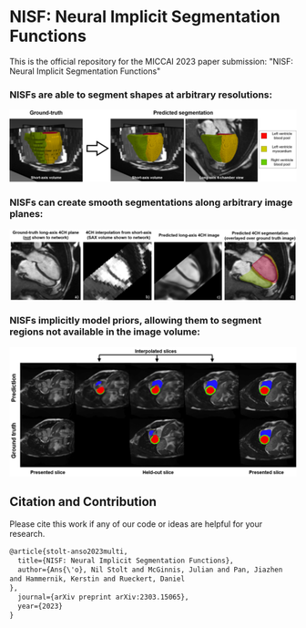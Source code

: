 # NISF: Neural Implicit Segmentation Functions

This is the official repository for the MICCAI 2023 paper submission: "NISF: Neural Implicit Segmentation Functions"

### NISFs are able to segment shapes at arbitrary resolutions:

![Alt text](images/Interpolation_diagram.png?raw=true "Arbitrary segmentation resolution")

### NISFs can create smooth segmentations along arbitrary image planes:

![Alt text](images/4CH_segmentation.png?raw=true "Arbitrary plane segmentation")

### NISFs implicitly model priors, allowing them to segment regions not available in the image volume:

![Alt text](images/SAX_predictions_z_holdout.png?raw=true "Segmentation of regions not available in image volume")

## Citation and Contribution

Please cite this work if any of our code or ideas are helpful for your research.

```
@article{stolt-anso2023multi,
  title={NISF: Neural Implicit Segmentation Functions},
  author={Ans{\'o}, Nil Stolt and McGinnis, Julian and Pan, Jiazhen and Hammernik, Kerstin and Rueckert, Daniel
},
  journal={arXiv preprint arXiv:2303.15065},
  year={2023}
}
```